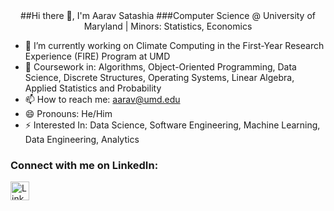 <div align="center">
##Hi there 👋, I'm Aarav Satashia
###Computer Science @ University of Maryland | Minors: Statistics, Economics 
</div>

- 🔭 I’m currently working on Climate Computing in the First-Year Research Experience (FIRE) Program at UMD
- 🌱 Coursework in: Algorithms, Object-Oriented Programming, Data Science, Discrete Structures, Operating Systems, Linear Algebra, Applied Statistics and Probability
- 📫 How to reach me: [aarav@umd.edu](mailto:aarav@umd.edu)
- 😄 Pronouns: He/Him
- ⚡ Interested In: Data Science, Software Engineering, Machine Learning, Data Engineering, Analytics

### Connect with me on LinkedIn: 
<a href="https://www.linkedin.com/in/aarav-satashia-a8094529b/" target="_blank">
  <img src="https://github.com/user-attachments/assets/c0b71b0c-c592-4d39-aa51-9f0881af13ba" alt="LinkedIn Logo" width="30"/>
</a>
